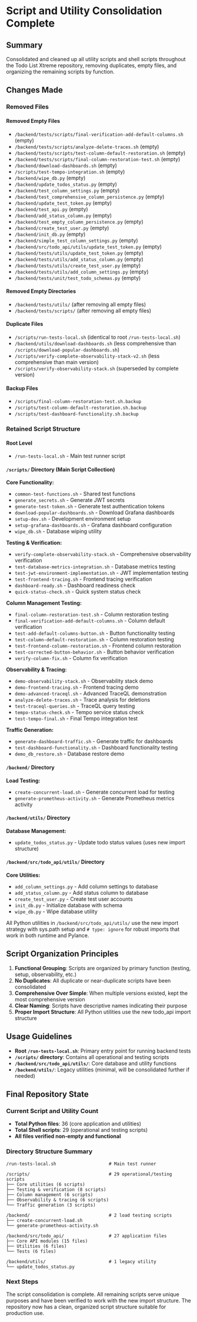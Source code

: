 # Script and Utility Consolidation Complete

## Summary
Consolidated and cleaned up all utility scripts and shell scripts throughout the Todo List Xtreme repository, removing duplicates, empty files, and organizing the remaining scripts by function.

## Changes Made

### Removed Files
#### Removed Empty Files
- `/backend/tests/scripts/final-verification-add-default-columns.sh` (empty)
- `/backend/tests/scripts/analyze-delete-traces.sh` (empty)
- `/backend/tests/scripts/test-column-default-restoration.sh` (empty)
- `/backend/tests/scripts/final-column-restoration-test.sh` (empty)
- `/backend/download-dashboards.sh` (empty)
- `/scripts/test-tempo-integration.sh` (empty)
- `/backend/wipe_db.py` (empty)
- `/backend/update_todos_status.py` (empty)
- `/backend/test_column_settings.py` (empty)
- `/backend/test_comprehensive_column_persistence.py` (empty)
- `/backend/update_test_token.py` (empty)
- `/backend/test_api.py` (empty)
- `/backend/add_status_column.py` (empty)
- `/backend/test_empty_column_persistence.py` (empty)
- `/backend/create_test_user.py` (empty)
- `/backend/init_db.py` (empty)
- `/backend/simple_test_column_settings.py` (empty)
- `/backend/src/todo_api/utils/update_test_token.py` (empty)
- `/backend/tests/utils/update_test_token.py` (empty)
- `/backend/tests/utils/add_status_column.py` (empty)
- `/backend/tests/utils/create_test_user.py` (empty)
- `/backend/tests/utils/add_column_settings.py` (empty)
- `/backend/tests/unit/test_todo_schemas.py` (empty)

#### Removed Empty Directories
- `/backend/tests/utils/` (after removing all empty files)
- `/backend/tests/scripts/` (after removing all empty files)

#### Duplicate Files
- `/scripts/run-tests-local.sh` (identical to root `/run-tests-local.sh`)
- `/backend/utils/download-dashboards.sh` (less comprehensive than `/scripts/download-popular-dashboards.sh`)
- `/scripts/verify-complete-observability-stack-v2.sh` (less comprehensive than main version)
- `/scripts/verify-observability-stack.sh` (superseded by complete version)

#### Backup Files
- `/scripts/final-column-restoration-test.sh.backup`
- `/scripts/test-column-default-restoration.sh.backup`
- `/scripts/test-dashboard-functionality.sh.backup`

### Retained Script Structure

#### Root Level
- `/run-tests-local.sh` - Main test runner script

#### `/scripts/` Directory (Main Script Collection)
**Core Functionality:**
- `common-test-functions.sh` - Shared test functions
- `generate_secrets.sh` - Generate JWT secrets
- `generate-test-token.sh` - Generate test authentication tokens
- `download-popular-dashboards.sh` - Download Grafana dashboards
- `setup-dev.sh` - Development environment setup
- `setup-grafana-dashboards.sh` - Grafana dashboard configuration
- `wipe_db.sh` - Database wiping utility

**Testing & Verification:**
- `verify-complete-observability-stack.sh` - Comprehensive observability verification
- `test-database-metrics-integration.sh` - Database metrics testing
- `test-jwt-environment-implementation.sh` - JWT implementation testing
- `test-frontend-tracing.sh` - Frontend tracing verification
- `dashboard-ready.sh` - Dashboard readiness check
- `quick-status-check.sh` - Quick system status check

**Column Management Testing:**
- `final-column-restoration-test.sh` - Column restoration testing
- `final-verification-add-default-columns.sh` - Column default verification
- `test-add-default-columns-button.sh` - Button functionality testing
- `test-column-default-restoration.sh` - Column restoration testing
- `test-frontend-column-restoration.sh` - Frontend column restoration
- `test-corrected-button-behavior.sh` - Button behavior verification
- `verify-column-fix.sh` - Column fix verification

**Observability & Tracing:**
- `demo-observability-stack.sh` - Observability stack demo
- `demo-frontend-tracing.sh` - Frontend tracing demo
- `demo-advanced-traceql.sh` - Advanced TraceQL demonstration
- `analyze-delete-traces.sh` - Trace analysis for deletions
- `test-traceql-queries.sh` - TraceQL query testing
- `tempo-status-check.sh` - Tempo service status check
- `test-tempo-final.sh` - Final Tempo integration test

**Traffic Generation:**
- `generate-dashboard-traffic.sh` - Generate traffic for dashboards
- `test-dashboard-functionality.sh` - Dashboard functionality testing
- `demo_db_restore.sh` - Database restore demo

#### `/backend/` Directory
**Load Testing:**
- `create-concurrent-load.sh` - Generate concurrent load for testing
- `generate-prometheus-activity.sh` - Generate Prometheus metrics activity

#### `/backend/utils/` Directory
**Database Management:**
- `update_todos_status.py` - Update todo status values (uses new import structure)

#### `/backend/src/todo_api/utils/` Directory
**Core Utilities:**
- `add_column_settings.py` - Add column settings to database
- `add_status_column.py` - Add status column to database
- `create_test_user.py` - Create test user accounts  
- `init_db.py` - Initialize database with schema
- `wipe_db.py` - Wipe database utility

All Python utilities in `/backend/src/todo_api/utils/` use the new import strategy with sys.path setup and `# type: ignore` for robust imports that work in both runtime and Pylance.

## Script Organization Principles

1. **Functional Grouping**: Scripts are organized by primary function (testing, setup, observability, etc.)
2. **No Duplicates**: All duplicate or near-duplicate scripts have been consolidated
3. **Comprehensive Over Simple**: When multiple versions existed, kept the most comprehensive version
4. **Clear Naming**: Scripts have descriptive names indicating their purpose
5. **Proper Import Structure**: All Python utilities use the new todo_api import structure

## Usage Guidelines

- **Root `/run-tests-local.sh`**: Primary entry point for running backend tests
- **`/scripts/` directory**: Contains all operational and testing scripts
- **`/backend/src/todo_api/utils/`**: Core database and utility functions
- **`/backend/utils/`**: Legacy utilities (minimal, will be consolidated further if needed)

## Final Repository State

### Current Script and Utility Count
- **Total Python files**: 36 (core application and utilities)
- **Total Shell scripts**: 29 (operational and testing scripts)
- **All files verified non-empty and functional**

### Directory Structure Summary
```
/run-tests-local.sh                    # Main test runner

/scripts/                              # 29 operational/testing scripts
├── Core utilities (6 scripts)
├── Testing & verification (8 scripts)  
├── Column management (6 scripts)
├── Observability & tracing (6 scripts)
└── Traffic generation (3 scripts)

/backend/                              # 2 load testing scripts
├── create-concurrent-load.sh
└── generate-prometheus-activity.sh

/backend/src/todo_api/                 # 27 application files
├── Core API modules (15 files)
├── Utilities (6 files)
└── Tests (6 files)

/backend/utils/                        # 1 legacy utility
└── update_todos_status.py
```

### Next Steps
The script consolidation is complete. All remaining scripts serve unique purposes and have been verified to work with the new import structure. The repository now has a clean, organized script structure suitable for production use.
